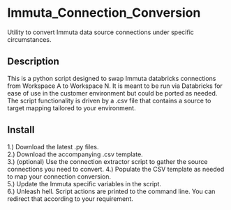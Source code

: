 # Immuta_Connection_Conversion
Utility to convert Immuta data source connections under specific circumstances.

## Description
This is a python script designed to swap Immuta databricks connections from Workspace A to Workspace N.  It is meant to be run via Databricks for ease of use in the customer environment but could be ported as needed.  The script functionality is driven by a .csv file that contains a source to target mapping tailored to your environment.

## Install
1.) Download the latest .py files.  
2.) Download the accompanying .csv template.  
3.) (optional) Use the connection extractor script to gather the source connections you need to convert. 
4.) Populate the CSV template as needed to map your connection conversion.  
5.) Update the Immuta specific variables in the script.  
6.) Unleash hell.  Script actions are printed to the command line.  You can redirect that according to your requirement.  
